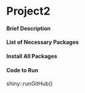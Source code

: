 # Project2

#### Brief Description

#### List of Necessary Packages

#### Install All Packages

#### Code to Run
shiny::runGitHub()
